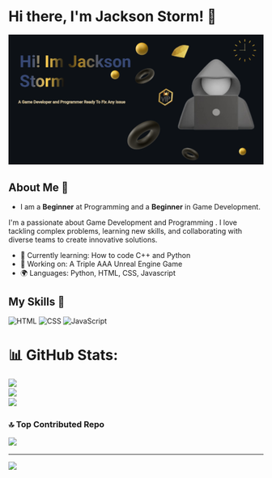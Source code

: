 # Hi there, I'm Jackson Storm! 👋

![Banner Image](https://github.com/JacksonStorm99/JacksonStorm99/blob/main/Make%20your%20README.png?raw=true)

## About Me 🚀

- I am a __Beginner__ at Programming and a __Beginner__ in Game Development.

I'm a passionate about Game Development and Programming . I love tackling complex problems, learning new skills, and collaborating with diverse teams to create innovative solutions.

- 🌱 Currently learning: How to code C++ and Python
- 🔭 Working on: A Triple AAA Unreal Engine Game
- 🌍 Languages: Python, HTML, CSS, Javascript

## My Skills 🧠

![HTML](https://img.shields.io/badge/-HTML-E34F26?style=flat-square&logo=html5&logoColor=white)
![CSS](https://img.shields.io/badge/-CSS-1572B6?style=flat-square&logo=css3&logoColor=white)
![JavaScript](https://img.shields.io/badge/-JavaScript-F7DF1E?style=flat-square&logo=javascript&logoColor=black)


# 📊 GitHub Stats:
![](https://github-readme-stats.vercel.app/api?username=JacksonStorm99&theme=dark&hide_border=false&include_all_commits=false&count_private=false)<br/>
![](https://nirzak-streak-stats.vercel.app/?user=JacksonStorm99&theme=dark&hide_border=false)<br/>
![](https://github-readme-stats.vercel.app/api/top-langs/?username=JacksonStorm99&theme=dark&hide_border=false&include_all_commits=false&count_private=false&layout=compact)

### 🔝 Top Contributed Repo
![](https://github-contributor-stats.vercel.app/api?username=JacksonStorm99&limit=5&theme=dark&combine_all_yearly_contributions=true)

---
[![](https://visitcount.itsvg.in/api?id=JacksonStorm99&icon=0&color=0)](https://visitcount.itsvg.in)

<!-- Proudly created with GPRM ( https://gprm.itsvg.in ) -->
